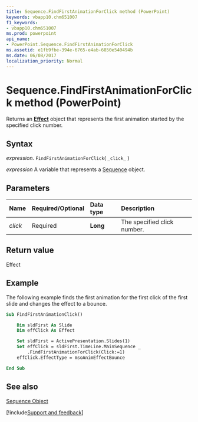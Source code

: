 ```yaml
---
title: Sequence.FindFirstAnimationForClick method (PowerPoint)
keywords: vbapp10.chm651007
f1_keywords:
- vbapp10.chm651007
ms.prod: powerpoint
api_name:
- PowerPoint.Sequence.FindFirstAnimationForClick
ms.assetid: e1fb9fbe-394e-6765-e4ab-6850e540494b
ms.date: 06/08/2017
localization_priority: Normal
---
```



# Sequence.FindFirstAnimationForClick method (PowerPoint)

Returns an  **[Effect](PowerPoint.Effect.md)** object that represents the first animation started by the specified click number.


## Syntax

_expression_. `FindFirstAnimationForClick`( `_click_` )

_expression_ A variable that represents a [Sequence](PowerPoint.Sequence.md) object.


## Parameters



|Name|Required/Optional|Data type|Description|
|:-----|:-----|:-----|:-----|
| _click_|Required|**Long**|The specified click number.|

## Return value

Effect


## Example

The following example finds the first animation for the first click of the first slide and changes the effect to a bounce.


```vb
Sub FindFirstAnimationClick()

    Dim sldFirst As Slide
    Dim effClick As Effect

    Set sldFirst = ActivePresentation.Slides(1)
    Set effClick = sldFirst.TimeLine.MainSequence _
        .FindFirstAnimationForClick(Click:=1)
    effClick.EffectType = msoAnimEffectBounce

End Sub
```


## See also


[Sequence Object](PowerPoint.Sequence.md)

[!include[Support and feedback](~/includes/feedback-boilerplate.md)]